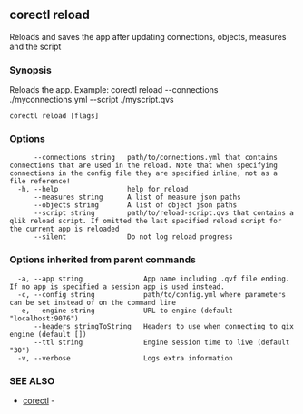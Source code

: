 ## corectl reload

Reloads and saves the app after updating connections, objects, measures and the script

### Synopsis

Reloads the app. Example: corectl reload --connections ./myconnections.yml --script ./myscript.qvs
			


```
corectl reload [flags]
```

### Options

```
      --connections string   path/to/connections.yml that contains connections that are used in the reload. Note that when specifying connections in the config file they are specified inline, not as a file reference!
  -h, --help                 help for reload
      --measures string      A list of measure json paths
      --objects string       A list of object json paths
      --script string        path/to/reload-script.qvs that contains a qlik reload script. If omitted the last specified reload script for the current app is reloaded
      --silent               Do not log reload progress
```

### Options inherited from parent commands

```
  -a, --app string               App name including .qvf file ending. If no app is specified a session app is used instead.
  -c, --config string            path/to/config.yml where parameters can be set instead of on the command line
  -e, --engine string            URL to engine (default "localhost:9076")
      --headers stringToString   Headers to use when connecting to qix engine (default [])
      --ttl string               Engine session time to live (default "30")
  -v, --verbose                  Logs extra information
```

### SEE ALSO

* [corectl](corectl.md)	 - 

